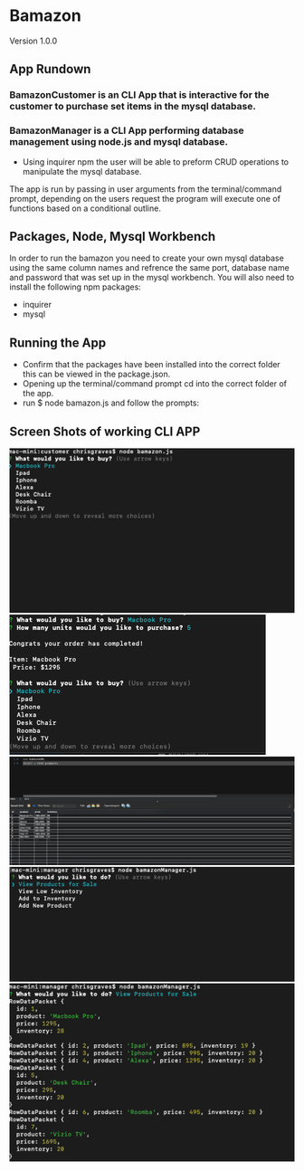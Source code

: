 # Bamazon
Version 1.0.0

## App Rundown
### BamazonCustomer is an CLI App that is interactive for the customer to purchase set items in the mysql database. 

### BamazonManager is a CLI App performing database management using node.js and mysql database. 

- Using inquirer npm the user will be able to preform CRUD operations to manipulate the mysql database.

The app is run by passing in user arguments from the terminal/command prompt, depending on the users request the program will execute one of functions based on a conditional outline. 

## Packages, Node, Mysql Workbench
In order to run the bamazon you need to create your own mysql database using the same column names and refrence the same port, database name and password that was set up in the mysql workbench.
You will also need to install the following npm packages:
- inquirer
- mysql

## Running the App
- Confirm that the packages have been installed into the correct folder this can be viewed in the package.json.
- Opening up the terminal/command prompt cd into the correct folder of the app.
- run $ node bamazon.js and follow the prompts:


## Screen Shots of working CLI APP
![alt text](screenShots/bamazonCustomer.png)
![alt text](screenShots/bamazonCustomer1.png)
![alt text](screenShots/bamazonDatabase.png)
![alt text](screenShots/bamazonManager.png)
![alt text](screenShots/bamazonManager1.png)
